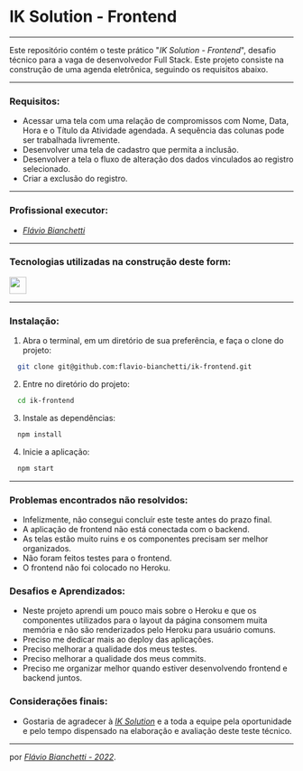 # IK Solution - Frontend

---

Este repositório contém o teste prático "_IK Solution - Frontend_", desafio técnico para a vaga de desenvolvedor Full Stack. Este projeto consiste na construção de uma agenda eletrônica, seguindo os requisitos abaixo.

---

### Requisitos: 
-  Acessar uma tela com uma relação de compromissos com Nome, Data, Hora e o Título da Atividade agendada. A sequência das colunas pode ser trabalhada livremente.
- Desenvolver uma tela de cadastro que permita a inclusão.
- Desenvolver a tela o fluxo de alteração dos dados vinculados ao registro selecionado.
- Criar a exclusão do registro.

---
### Profissional executor:

- _[Flávio Bianchetti](https://www.linkedin.com/in/flaviobianchetti/)_

---
### Tecnologias utilizadas na construção deste form:

<section>
  <a
    href="https://pt-br.reactjs.org/docs/getting-started.html"
    target="_blank">
    <img
      align="center"
      height="30"
      src="https://img.shields.io/badge/React-563D7C?style=for-the-badge&logo=react&logoColor=61DAFB"
    />
  </a>
</section>

---

<!-- ### Página do formulário:
- o aplicação pode ser acessada _[aqui]()_. -->

### Instalação:

1. Abra o terminal, em um diretório de sua preferência, e faça o clone do projeto:
```bash
  git clone git@github.com:flavio-bianchetti/ik-frontend.git
```

2. Entre no diretório do projeto:
```bash
  cd ik-frontend
```
3. Instale as dependências:
```bash
  npm install
```

4. Inicie a aplicação:
```bash
  npm start 
```
---
### Problemas encontrados não resolvidos:
- Infelizmente, não consegui concluír este teste antes do prazo final.
- A aplicação de frontend não está conectada com o backend.
- As telas estão muito ruins e os componentes precisam ser melhor organizados.
- Não foram feitos testes para o frontend.
- O frontend não foi colocado no Heroku.

### Desafios e Aprendizados:
- Neste projeto aprendi um pouco mais sobre o Heroku e que os componentes utilizados para o layout da página consomem muita memória e não são renderizados pelo Heroku para usuário comuns.
- Preciso me dedicar mais ao deploy das aplicações.
- Preciso melhorar a qualidade dos meus testes.
- Preciso melhorar a qualidade dos meus commits.
- Preciso me organizar melhor quando estiver desenvolvendo frontend e backend juntos.


### Considerações finais:
- Gostaria de agradecer à _[IK Solution](https://www.ik.com.br/)_ e a toda a equipe pela oportunidade e pelo tempo dispensado na elaboração e avaliação deste teste técnico.

---

por _[Flávio Bianchetti - 2022](https://github.com/flavio-bianchetti)_.